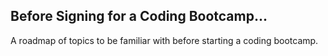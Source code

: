 ## Before Signing for a Coding Bootcamp...

A roadmap of topics to be familiar with before starting a coding bootcamp.


